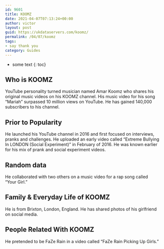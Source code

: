 ```yaml
---
id: 9601
title: KOOMZ
date: 2021-04-07T07:13:24+00:00
author: victor
layout: post
guid: https://ukdataservers.com/koomz/
permalink: /04/07/koomz
tags:
- say thank you
category: Guides
---
```


* some text
{: toc}


## Who is KOOMZ



YouTube personality turned musician named Amar Koomz who shares his original music videos on his KOOMZ channel. His music video for his song &#8220;Mariah&#8221; surpassed 10 million views on YouTube. He has gained 140,000 subscribers to his channel. 

                
                
                
## Prior to Popularity



He launched his YouTube channel in 2016 and first focused on interviews, pranks and challenges. He uploaded an early video called &#8220;Extreme Bullying In LONDON (Social Experiment)&#8221; in February of 2016. He was known earlier for his mix of prank and social experiment videos.

                
                
                
## Random data



He collaborated with two others on a music video for a rap song called &#8220;Your Girl.&#8221;

                
                
                
## Family & Everyday Life of KOOMZ



He is from Brixton, London, England. He has shared photos of his girlfriend on social media.

                
                
                
## People Related With KOOMZ



He pretended to be FaZe Rain in a video called &#8220;FaZe Rain Picking Up Girls.&#8221;

                
              
            
          
          
          
